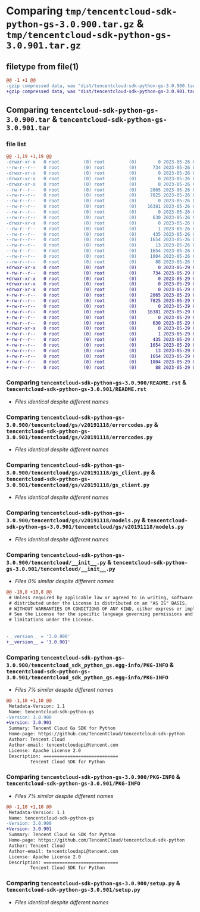 # Comparing `tmp/tencentcloud-sdk-python-gs-3.0.900.tar.gz` & `tmp/tencentcloud-sdk-python-gs-3.0.901.tar.gz`

## filetype from file(1)

```diff
@@ -1 +1 @@
-gzip compressed data, was "dist/tencentcloud-sdk-python-gs-3.0.900.tar", last modified: Fri May 26 02:19:47 2023, max compression
+gzip compressed data, was "dist/tencentcloud-sdk-python-gs-3.0.901.tar", last modified: Mon May 29 02:28:44 2023, max compression
```

## Comparing `tencentcloud-sdk-python-gs-3.0.900.tar` & `tencentcloud-sdk-python-gs-3.0.901.tar`

### file list

```diff
@@ -1,19 +1,19 @@
-drwxr-xr-x   0 root         (0) root         (0)        0 2023-05-26 02:19:47.000000 tencentcloud-sdk-python-gs-3.0.900/
--rw-r--r--   0 root         (0) root         (0)      734 2023-05-26 02:19:47.000000 tencentcloud-sdk-python-gs-3.0.900/README.rst
-drwxr-xr-x   0 root         (0) root         (0)        0 2023-05-26 02:19:47.000000 tencentcloud-sdk-python-gs-3.0.900/tencentcloud/
-drwxr-xr-x   0 root         (0) root         (0)        0 2023-05-26 02:19:47.000000 tencentcloud-sdk-python-gs-3.0.900/tencentcloud/gs/
-drwxr-xr-x   0 root         (0) root         (0)        0 2023-05-26 02:19:47.000000 tencentcloud-sdk-python-gs-3.0.900/tencentcloud/gs/v20191118/
--rw-r--r--   0 root         (0) root         (0)     2065 2023-05-26 02:19:47.000000 tencentcloud-sdk-python-gs-3.0.900/tencentcloud/gs/v20191118/errorcodes.py
--rw-r--r--   0 root         (0) root         (0)     7825 2023-05-26 02:19:47.000000 tencentcloud-sdk-python-gs-3.0.900/tencentcloud/gs/v20191118/gs_client.py
--rw-r--r--   0 root         (0) root         (0)        0 2023-05-26 02:19:47.000000 tencentcloud-sdk-python-gs-3.0.900/tencentcloud/gs/v20191118/__init__.py
--rw-r--r--   0 root         (0) root         (0)    16381 2023-05-26 02:19:47.000000 tencentcloud-sdk-python-gs-3.0.900/tencentcloud/gs/v20191118/models.py
--rw-r--r--   0 root         (0) root         (0)        0 2023-05-26 02:19:47.000000 tencentcloud-sdk-python-gs-3.0.900/tencentcloud/gs/__init__.py
--rw-r--r--   0 root         (0) root         (0)      630 2023-05-26 02:19:47.000000 tencentcloud-sdk-python-gs-3.0.900/tencentcloud/__init__.py
-drwxr-xr-x   0 root         (0) root         (0)        0 2023-05-26 02:19:47.000000 tencentcloud-sdk-python-gs-3.0.900/tencentcloud_sdk_python_gs.egg-info/
--rw-r--r--   0 root         (0) root         (0)        1 2023-05-26 02:19:47.000000 tencentcloud-sdk-python-gs-3.0.900/tencentcloud_sdk_python_gs.egg-info/dependency_links.txt
--rw-r--r--   0 root         (0) root         (0)      435 2023-05-26 02:19:47.000000 tencentcloud-sdk-python-gs-3.0.900/tencentcloud_sdk_python_gs.egg-info/SOURCES.txt
--rw-r--r--   0 root         (0) root         (0)     1654 2023-05-26 02:19:47.000000 tencentcloud-sdk-python-gs-3.0.900/tencentcloud_sdk_python_gs.egg-info/PKG-INFO
--rw-r--r--   0 root         (0) root         (0)       13 2023-05-26 02:19:47.000000 tencentcloud-sdk-python-gs-3.0.900/tencentcloud_sdk_python_gs.egg-info/top_level.txt
--rw-r--r--   0 root         (0) root         (0)     1654 2023-05-26 02:19:47.000000 tencentcloud-sdk-python-gs-3.0.900/PKG-INFO
--rw-r--r--   0 root         (0) root         (0)     1004 2023-05-26 02:19:47.000000 tencentcloud-sdk-python-gs-3.0.900/setup.py
--rw-r--r--   0 root         (0) root         (0)       88 2023-05-26 02:19:47.000000 tencentcloud-sdk-python-gs-3.0.900/setup.cfg
+drwxr-xr-x   0 root         (0) root         (0)        0 2023-05-29 02:28:44.000000 tencentcloud-sdk-python-gs-3.0.901/
+-rw-r--r--   0 root         (0) root         (0)      734 2023-05-29 02:28:44.000000 tencentcloud-sdk-python-gs-3.0.901/README.rst
+drwxr-xr-x   0 root         (0) root         (0)        0 2023-05-29 02:28:44.000000 tencentcloud-sdk-python-gs-3.0.901/tencentcloud/
+drwxr-xr-x   0 root         (0) root         (0)        0 2023-05-29 02:28:44.000000 tencentcloud-sdk-python-gs-3.0.901/tencentcloud/gs/
+drwxr-xr-x   0 root         (0) root         (0)        0 2023-05-29 02:28:44.000000 tencentcloud-sdk-python-gs-3.0.901/tencentcloud/gs/v20191118/
+-rw-r--r--   0 root         (0) root         (0)     2065 2023-05-29 02:28:44.000000 tencentcloud-sdk-python-gs-3.0.901/tencentcloud/gs/v20191118/errorcodes.py
+-rw-r--r--   0 root         (0) root         (0)     7825 2023-05-29 02:28:44.000000 tencentcloud-sdk-python-gs-3.0.901/tencentcloud/gs/v20191118/gs_client.py
+-rw-r--r--   0 root         (0) root         (0)        0 2023-05-29 02:28:44.000000 tencentcloud-sdk-python-gs-3.0.901/tencentcloud/gs/v20191118/__init__.py
+-rw-r--r--   0 root         (0) root         (0)    16381 2023-05-29 02:28:44.000000 tencentcloud-sdk-python-gs-3.0.901/tencentcloud/gs/v20191118/models.py
+-rw-r--r--   0 root         (0) root         (0)        0 2023-05-29 02:28:44.000000 tencentcloud-sdk-python-gs-3.0.901/tencentcloud/gs/__init__.py
+-rw-r--r--   0 root         (0) root         (0)      630 2023-05-29 02:28:44.000000 tencentcloud-sdk-python-gs-3.0.901/tencentcloud/__init__.py
+drwxr-xr-x   0 root         (0) root         (0)        0 2023-05-29 02:28:44.000000 tencentcloud-sdk-python-gs-3.0.901/tencentcloud_sdk_python_gs.egg-info/
+-rw-r--r--   0 root         (0) root         (0)        1 2023-05-29 02:28:44.000000 tencentcloud-sdk-python-gs-3.0.901/tencentcloud_sdk_python_gs.egg-info/dependency_links.txt
+-rw-r--r--   0 root         (0) root         (0)      435 2023-05-29 02:28:44.000000 tencentcloud-sdk-python-gs-3.0.901/tencentcloud_sdk_python_gs.egg-info/SOURCES.txt
+-rw-r--r--   0 root         (0) root         (0)     1654 2023-05-29 02:28:44.000000 tencentcloud-sdk-python-gs-3.0.901/tencentcloud_sdk_python_gs.egg-info/PKG-INFO
+-rw-r--r--   0 root         (0) root         (0)       13 2023-05-29 02:28:44.000000 tencentcloud-sdk-python-gs-3.0.901/tencentcloud_sdk_python_gs.egg-info/top_level.txt
+-rw-r--r--   0 root         (0) root         (0)     1654 2023-05-29 02:28:44.000000 tencentcloud-sdk-python-gs-3.0.901/PKG-INFO
+-rw-r--r--   0 root         (0) root         (0)     1004 2023-05-29 02:28:44.000000 tencentcloud-sdk-python-gs-3.0.901/setup.py
+-rw-r--r--   0 root         (0) root         (0)       88 2023-05-29 02:28:44.000000 tencentcloud-sdk-python-gs-3.0.901/setup.cfg
```

### Comparing `tencentcloud-sdk-python-gs-3.0.900/README.rst` & `tencentcloud-sdk-python-gs-3.0.901/README.rst`

 * *Files identical despite different names*

### Comparing `tencentcloud-sdk-python-gs-3.0.900/tencentcloud/gs/v20191118/errorcodes.py` & `tencentcloud-sdk-python-gs-3.0.901/tencentcloud/gs/v20191118/errorcodes.py`

 * *Files identical despite different names*

### Comparing `tencentcloud-sdk-python-gs-3.0.900/tencentcloud/gs/v20191118/gs_client.py` & `tencentcloud-sdk-python-gs-3.0.901/tencentcloud/gs/v20191118/gs_client.py`

 * *Files identical despite different names*

### Comparing `tencentcloud-sdk-python-gs-3.0.900/tencentcloud/gs/v20191118/models.py` & `tencentcloud-sdk-python-gs-3.0.901/tencentcloud/gs/v20191118/models.py`

 * *Files identical despite different names*

### Comparing `tencentcloud-sdk-python-gs-3.0.900/tencentcloud/__init__.py` & `tencentcloud-sdk-python-gs-3.0.901/tencentcloud/__init__.py`

 * *Files 0% similar despite different names*

```diff
@@ -10,8 +10,8 @@
 # Unless required by applicable law or agreed to in writing, software
 # distributed under the License is distributed on an "AS IS" BASIS,
 # WITHOUT WARRANTIES OR CONDITIONS OF ANY KIND, either express or implied.
 # See the License for the specific language governing permissions and
 # limitations under the License.
 
 
-__version__ = '3.0.900'
+__version__ = '3.0.901'
```

### Comparing `tencentcloud-sdk-python-gs-3.0.900/tencentcloud_sdk_python_gs.egg-info/PKG-INFO` & `tencentcloud-sdk-python-gs-3.0.901/tencentcloud_sdk_python_gs.egg-info/PKG-INFO`

 * *Files 7% similar despite different names*

```diff
@@ -1,10 +1,10 @@
 Metadata-Version: 1.1
 Name: tencentcloud-sdk-python-gs
-Version: 3.0.900
+Version: 3.0.901
 Summary: Tencent Cloud Gs SDK for Python
 Home-page: https://github.com/TencentCloud/tencentcloud-sdk-python
 Author: Tencent Cloud
 Author-email: tencentcloudapi@tencent.com
 License: Apache License 2.0
 Description: ============================
         Tencent Cloud SDK for Python
```

### Comparing `tencentcloud-sdk-python-gs-3.0.900/PKG-INFO` & `tencentcloud-sdk-python-gs-3.0.901/PKG-INFO`

 * *Files 7% similar despite different names*

```diff
@@ -1,10 +1,10 @@
 Metadata-Version: 1.1
 Name: tencentcloud-sdk-python-gs
-Version: 3.0.900
+Version: 3.0.901
 Summary: Tencent Cloud Gs SDK for Python
 Home-page: https://github.com/TencentCloud/tencentcloud-sdk-python
 Author: Tencent Cloud
 Author-email: tencentcloudapi@tencent.com
 License: Apache License 2.0
 Description: ============================
         Tencent Cloud SDK for Python
```

### Comparing `tencentcloud-sdk-python-gs-3.0.900/setup.py` & `tencentcloud-sdk-python-gs-3.0.901/setup.py`

 * *Files identical despite different names*

